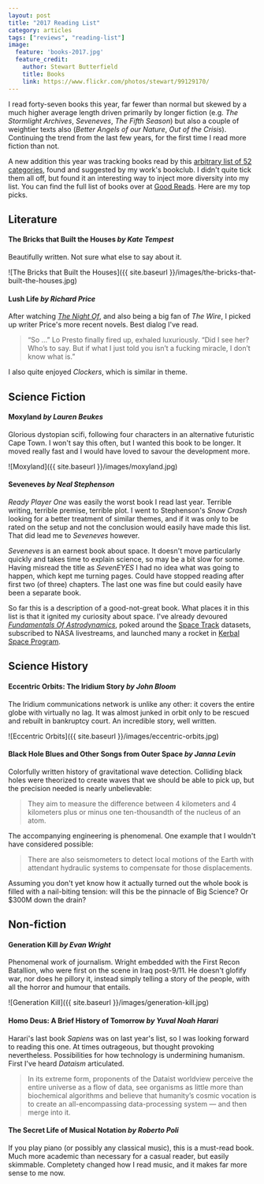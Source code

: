 ```yaml
---
layout: post
title: "2017 Reading List"
category: articles
tags: ["reviews", "reading-list"]
image:
  feature: 'books-2017.jpg'
  feature_credit:
    author: Stewart Butterfield
    title: Books
    link: https://www.flickr.com/photos/stewart/99129170/
---
```


I read forty-seven books this year, far fewer than normal but skewed by a much higher average length driven primarily by longer fiction (e.g. _The Stormlight Archives_, _Seveneves_, _The Fifth Season_) but also a couple of weightier texts also (_Better Angels of our Nature_, _Out of the Crisis_). Continuing the trend from the last few years, for the first time I read more fiction than not.

A new addition this year was tracking books read by this [arbitrary list of 52 categories](https://docs.google.com/spreadsheets/d/1k2NNb8bPsquzL9LCroM-2IMhrTeYv5bSGju1Y6maii0/edit#gid=0), found and suggested by my work's bookclub. I didn't quite tick them all off, but found it an interesting way to inject more diversity into my list. You can find the full list of books over at [Good Reads](https://www.goodreads.com/review/list/2875383-xavier-shay?utf8=%E2%9C%93&read_at=2017&view=covers&per_page=100). Here are my top picks.

## Literature

#### The Bricks that Built the Houses _by Kate Tempest_

Beautifully written. Not sure what else to say about it.

![The Bricks that Built the Houses]({{ site.baseurl }}/images/the-bricks-that-built-the-houses.jpg)

#### Lush Life _by Richard Price_

After watching [_The Night Of_](https://www.hbo.com/the-night-of), and also being a big fan of _The Wire_, I picked up writer Price's more recent novels. Best dialog I've read.

> “So …” Lo Presto finally fired up, exhaled luxuriously. “Did I see her? Who’s to say. But if what I just told you isn’t a fucking miracle, I don’t know what is.”

I also quite enjoyed _Clockers_, which is similar in theme.

## Science Fiction

#### Moxyland _by Lauren Beukes_

Glorious dystopian scifi, following four characters in an alternative futuristic Cape Town. I won't say this often, but I wanted this book to be longer. It moved really fast and I would have loved to savour the development more.

![Moxyland]({{ site.baseurl }}/images/moxyland.jpg)

#### Seveneves _by Neal Stephenson_

_Ready Player One_ was easily the worst book I read last year. Terrible
writing, terrible premise, terrible plot. I went to Stephenson's _Snow Crash_
looking for a better treatment of similar themes, and if it was only to be
rated on the setup and not the conclusion would easily have made this list.
That did lead me to _Seveneves_ however.

_Seveneves_ is an earnest book about space. It doesn't move particularly
quickly and takes time to explain science, so may be a bit slow for some.
Having misread the title as _SevenEYES_ I had no idea what was going to happen,
which kept me turning pages. Could have stopped reading after first two (of
three) chapters. The last one was fine but could easily have been a separate
book.

So far this is a description of a good-not-great book. What places it in this list is that it ignited my curiosity about space. I've already devoured [_Fundamentals Of Astrodynamics_](https://www.amazon.com/Fundamentals-Astrodynamics-Dover-Aeronautical-Engineering/dp/0486600610), poked around the [Space Track](https://www.space-track.org) datasets, subscribed to NASA livestreams,  and launched many a rocket in [Kerbal Space Program](https://kerbalspaceprogram.com/).

## Science History

#### Eccentric Orbits: The Iridium Story _by John Bloom_

The Iridium communications network is unlike any other: it covers the entire globe with virtually no lag. It was almost junked in orbit only to be rescued and rebuilt in bankruptcy court. An incredible story, well written.

![Eccentric Orbits]({{ site.baseurl }}/images/eccentric-orbits.jpg)

#### Black Hole Blues and Other Songs from Outer Space _by Janna Levin_

Colorfully written history of gravitational wave detection. Colliding black holes were theorized to create waves that we should be able to pick up, but the precision needed is nearly unbelievable:

> They aim to measure the difference between 4 kilometers and 4 kilometers plus or minus one ten-thousandth of the nucleus of an atom.

The accompanying engineering is phenomenal. One example that I wouldn't have considered possible:

> There are also seismometers to detect local motions of the Earth with attendant hydraulic systems to compensate for those displacements.

Assuming you don't yet know how it actually turned out the whole book is filled with a nail-biting tension: will this be the pinnacle of Big Science? Or $300M down the drain?


## Non-fiction

#### Generation Kill _by Evan Wright_

Phenomenal work of journalism. Wright embedded with the First Recon Batallion, who were first on the scene in Iraq post-9/11. He doesn't glofify war, nor does he pillory it, instead simply telling a story of the people, with all the horror and humour that entails.

![Generation Kill]({{ site.baseurl }}/images/generation-kill.jpg)

#### Homo Deus: A Brief History of Tomorrow _by Yuval Noah Harari_

Harari's last book _Sapiens_ was on last year's list, so I was looking forward to reading this one. At times outrageous, but thought provoking nevertheless. Possibilities for how technology is undermining humanism. First I've heard _Dataism_ articulated.

> In its extreme form, proponents of the Dataist worldview perceive the entire universe as a flow of data, see organisms as little more than biochemical algorithms and believe that humanity’s cosmic vocation is to create an all-encompassing data-processing system — and then merge into it.

#### The Secret Life of Musical Notation _by Roberto Poli_

If you play piano (or possibly any classical music), this is a must-read book.
Much more academic than necessary for a casual reader, but easily skimmable.
Completety changed how I read music, and it makes far more sense to me now.

